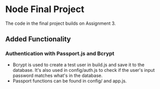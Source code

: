 # Node Final Project

The code in the final project builds on Assignment 3.

## Added Functionality

### Authentication with Passport.js and Bcrypt

- Bcrypt is used to create a test user in build.js and save it to the database. It's also used in config/auth.js to check if the user's input password matches what's in the database.
- Passport functions can be found in config/ and app.js.